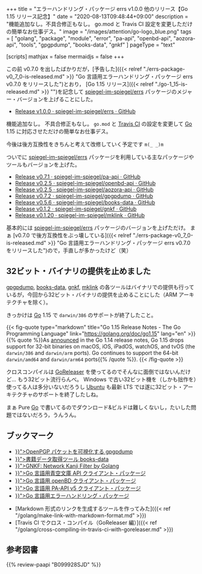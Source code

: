 +++
title = "エラーハンドリング・パッケージ errs v1.0.0 他のリリース【Go 1.15 リリース記念】"
date =  "2020-08-13T09:48:44+09:00"
description = "機能追加なし。不具合修正もなし。 go.mod と Travis CI 設定を変更しただけの簡単なお仕事デス。"
image = "/images/attention/go-logo_blue.png"
tags  = [ "golang", "package", "module", "error", "pa-api", "openbd-api", "aozora-api", "tools", "gpgpdump", "books-data", "gnkf" ]
pageType = "text"

[scripts]
  mathjax = false
  mermaidjs = false
+++

この前 v0.7.0 を出したばかりだが，[予告した]({{< relref "./errs-package-v0_7_0-is-released.md" >}} "Go 言語用エラーハンドリング・パッケージ errs v0.7.0 をリリースした")とおり， [Go 1.15 リリース]({{< relref "./go-1_15-is-released.md" >}} "")を記念して [spiegel-im-spiegel/errs] パッケージのメジャー・バージョンを上げることにした。

- [Release v1.0.0 · spiegel-im-spiegel/errs · GitHub](https://github.com/spiegel-im-spiegel/errs/releases/tag/v1.0.0)

機能追加なし。
不具合修正もなし。
`go.mod` と [Travis CI] の設定を変更して [Go] 1.15 に対応させただけの簡単なお仕事デス。

今後は後方互換性をきちんと考えて改修していく予定です `m(_ _)m`

ついでに [spiegel-im-spiegel/errs] パッケージを利用している主なパッケージやツールもバージョンを上げた。

- [Release v0.7.1 · spiegel-im-spiegel/pa-api · GitHub](https://github.com/spiegel-im-spiegel/pa-api/releases/tag/v0.7.1)
- [Release v0.2.5 · spiegel-im-spiegel/openbd-api · GitHub](https://github.com/spiegel-im-spiegel/openbd-api/releases/tag/v0.2.5)
- [Release v0.2.5 · spiegel-im-spiegel/aozora-api · GitHub](https://github.com/spiegel-im-spiegel/aozora-api/releases/tag/v0.2.5)
- [Release v0.7.2 · spiegel-im-spiegel/gpgpdump · GitHub](https://github.com/spiegel-im-spiegel/gpgpdump/releases/tag/v0.7.2)
- [Release v0.5.6 · spiegel-im-spiegel/books-data · GitHub](https://github.com/spiegel-im-spiegel/books-data/releases/tag/v0.5.6)
- [Release v0.1.2 · spiegel-im-spiegel/gnkf · GitHub](https://github.com/spiegel-im-spiegel/gnkf/releases/tag/v0.1.2)
- [Release v0.1.20 · spiegel-im-spiegel/mklink · GitHub](https://github.com/spiegel-im-spiegel/mklink/releases/tag/v0.1.20)

基本的には [spiegel-im-spiegel/errs] パッケージのバージョンを上げただけ。
まぁ [v0.7.0 で後方互換性をぶっ壊している]({{< relref "./errs-package-v0_7_0-is-released.md" >}} "Go 言語用エラーハンドリング・パッケージ errs v0.7.0 をリリースした")ので，手直しが多かったけど（笑）

## 32ビット・バイナリの提供を止めました

[gpgpdump], [books-data], [gnkf], [mklink] の各ツールはバイナリでの提供も行っているが，今回から32ビット・バイナリの提供を止めることにした（ARM アーキテクチャを除く）。

きっかけは [Go] 1.15 で `darwin/386` のサポートが終了したこと。

{{< fig-quote type="markdown" title="Go 1.15 Release Notes - The Go Programming Language" link="https://golang.org/doc/go1.15" lang="en" >}}
{{% quote %}}As [announced](https://golang.org/doc/go1.14#darwin) in the Go 1.14 release notes, Go 1.15 drops support for 32-bit binaries on macOS, iOS, iPadOS, watchOS, and tvOS (the `darwin/386` and `darwin/arm` ports). Go continues to support the 64-bit `darwin/amd64` and `darwin/arm64` ports{{% /quote %}}.
{{< /fig-quote >}}

クロスコンパイルは [GoReleaser] を使ってるのでそんなに面倒ではないんだけど... もう32ビット流行らんべ。
Windows で古い32ビット機を（しかも拙作を）使ってる人は多分いないだろうし [Ubuntu] も最新 LTS では遂に32ビット・アーキテクチャのサポートを終了したしね。

まぁ Pure [Go] で書いてるのでダウンロード&ビルドは難しくないし，たいした問題ではないだろう，うんうん。

## ブックマーク

<ul>
  <li><a href="{{< ref "/release/gpgpdump.md" >}}">OpenPGP パケットを可視化する gpgpdump</a></li>
  <li><a href="{{< ref "/release/books-data.md" >}}">書籍データ取得ツール books-data</a></li>
  <li><a href="{{< ref "/release/gnkf.md" >}}">GNKF: Network Kanji Filter by Golang</a></li>
  <li><a href="{{< ref "/release/aozora-api-package-for-golang.md" >}}">Go 言語用青空文庫 API クライアント・パッケージ</a></li>
  <li><a href="{{< ref "/release/openbd-api-package-for-golang.md" >}}">Go 言語用 openBD クライアント・パッケージ</a></li>
  <li><a href="{{< ref "/release/pa-api-v5.md" >}}">Go 言語用 PA-API v5 クライアント・パッケージ</a></li>
  <li><a href="{{< ref "/release/errs-package-for-golang.md" >}}">Go 言語用エラーハンドリング・パッケージ</a></li>
</ul>

- [Markdown 形式のリンクを生成するツールを作ってみた]({{< ref "/golang/make-link-with-markdown-format.md" >}})
- [Travis CI でクロス・コンパイル（GoReleaser 編）]({{< ref "/golang/cross-compiling-in-travis-ci-with-goreleaser.md" >}})

[Go]: https://golang.org/ "The Go Programming Language"
[spiegel-im-spiegel/errs]: https://github.com/spiegel-im-spiegel/errs "spiegel-im-spiegel/errs: Error handling for Golang"
[Travis CI]: https://travis-ci.org/ "Travis CI - Test and Deploy Your Code with Confidence"
[GoReleaser]: https://goreleaser.com/
[gpgpdump]: https://github.com/spiegel-im-spiegel/gpgpdump/ "spiegel-im-spiegel/gpgpdump: OpenPGP packet visualizer"
[books-data]: https://github.com/spiegel-im-spiegel/books-data/ "spiegel-im-spiegel/books-data: Search for Books Data"
[gnkf]: https://github.com/spiegel-im-spiegel/gnkf/ "spiegel-im-spiegel/gnkf: Network Kanji Filter by Golang"
[mklink]: https://github.com/spiegel-im-spiegel/mklink/ "spiegel-im-spiegel/mklink: Make Link with Markdown Format"
[Ubuntu]: https://www.ubuntu.com/ "The leading operating system for PCs, IoT devices, servers and the cloud | Ubuntu"

## 参考図書

{{% review-paapi "B099928SJD" %}} <!-- プログラミング言語Go -->

